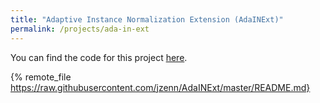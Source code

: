 ```yaml
---
title: "Adaptive Instance Normalization Extension (AdaINExt)"
permalink: /projects/ada-in-ext
---
```


You can find the code for this project [here](https://github.com/jzenn/AdaINExt).

{% remote_file https://raw.githubusercontent.com/jzenn/AdaINExt/master/README.md}